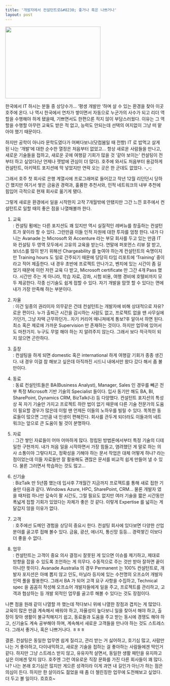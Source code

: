 ```yaml
---
title: '개발자에서 컨설턴트로&#8230; 좋거나 혹은 나쁘거나'
layout: post
---
```

[<img class="aligncenter size-medium wp-image-509" title="Consultant" src="http://w12ard.github.io/wp-content/uploads/2011/07/Consultant-300x226.jpg" alt="" width="300" height="226" />][1]

한국에서 IT 하시는 분들 중 상당수가&#8230; &#8216;평생 개발만 &#8216;하며 살 수 있는 환경을 찾아 이곳 호주에 온다. 나 역시 한국에서 연차가 쌓이면서 자동으로 누군가의 사수가 되고 리더 역할을 수행해야 하게 됐을때, 기쁘면서도 한편으론 적지 않이 부담스러웠다. 이유는 그 역할을 수행할 아무런 교육도 받은 적 없고, 능력도 안되는데 선택의 여지없이 그냥 떠 맡아야 했기 때문이다.

하지만 공학이 아니라 문학도였다가 어쩌다보니(닷컴붐일 때 전향) IT 로 밥먹고 살게 된 나는 &#8216;개발&#8217;에 대한 순수한 열정은 처음부터 없었고&#8230; 항상 새로운 사람들을 만나고, 새로운 기술들을 접하고, 새로운 곳에 여행갈 기회가 많을 것 &#8216;같아 보이는&#8217; 컨설팅이 전부터 하고 싶었다(난 언제나 잿밥에 관심이 더 많다). 호주에 와서도 처음부터 용감하게 컨설턴트, 아키텍트 포지션에 막 넣었지만 연락 오는 곳은 한 군데도 없었다. -_-;

그래서 호주 첫 회사로 은행 계열사에 프로그래머로 들어갔고 작년 12월 리던던시 당하긴 했지만 여기서 쌓은 금융권 경력과, 훌륭한 추천서와, 인적 네트워크의 내부 추천에 힘입어 극적으로 현재 회사로 옮기게 됐다.

그렇게 새로운 환경에서 일을 시작한지 고작 7개월밖에 안됐지만 그간 느낀 호주에서 컨설턴트로 일할 때의 좋은 점을 나열해볼까 한다.

1. 교육  
: 컨설팅 펌에는 다른 포지션도 꽤 있지만 역시 실질적인 레버뉴를 창출하는 컨설턴트가 꽃이라 할 수 있다. 그런만큼 이들 인적 자원에 대한 투자를 엄청 한다. 내가 다니는 Avanade 는 Microsoft 와 Accenture 라는 부모 회사를 두고 있는 만큼 IT 와 컨설팅 두 영역 모두에서 고유의 교육을 받는다. 연말에 퍼포먼스 리뷰 잘 받고, 보너스를 많이 받기 위해선 Chargeability 를 높여야 하는게 컨설턴트의 숙명이지만 Training hours 도 일로 간주되기 때문에 당당히 타임 리포트에 &#8216;Training&#8217; 중이라고 적어 제출한다. 내 경우 초반에 프로젝트 안나가고, 벤치에 있는 시간이 좀 길었기 때문에 이런 저런 교육 다 받고, Microsoft certificate 만 그간 4개 Pass 했다. 시간만 주는 게 아니라, 학습 자료, 강좌, 시험 비용, 여행 경비에 호텔비까지 모두 제공한다. 각종 신기술도 쉽게 접할 수 있다. 자기 개발을 맘껏 할 수 있다는 면에 내가 가장 만족해 하는 부분이다.

2. 자율  
: 이건 일종의 권리이자 의무같은 건데 컨설턴트는 개발자에 비해 상대적으로 자유?로운 편이다. 누가 출퇴근 시간을 감시하는 사람도 없고, 프로젝트 없을 땐 사무실에 가던가, 그냥 자택 근무하던가.. 자기 커리어 매니져에게 통보?후 알아서 하면 된다. 최소 혹은 제로에 가까운 Supervision 만 존재하는 것이다. 하지만 업무에 있어서도 마찬가지. 누구도 무얼 해야 하는 지 알려주지 않는다. 그래서 보다 적극적이 되지 않으면 곤란하다.

3. 출장  
: 컨설팅을 하게 되면 domestic 혹은 international 하게 여행갈 기회가 종종 생긴다. 내 경우 이걸 참 해보고 싶은데 아직까진 시드니 내에서만 왔다 갔다 해서 좀 불만이다.

4. 동료  
: 동료 컨설턴트들은 BA(Business Analyst), Manager, Sales 인 경우를 빼곤 전부 특정 Microsoft 기반 기술의 Specialist 들이다. 입사 동기만 해도 BA, BI, SharePoint, Dynamics CRM, BizTalk(나) 등 다양했다. 컨설턴트 포지션의 특성상 꼭 자기 기술만 가지고 프로젝트 하란 법이 없기 때문에 다른 기술 전문가의 도움이 필요할 경우가 많은데 이럴 땐 언제든 이들의 노하우를 빌릴 수 있다. 똑똑한 동료들이 많으면 그만큼 내 인생이 편해진다. 회사를 관두게 되더라도 이들과의 네트워크는 앞으로 큰 도움이 될 것이 분명하다.

5. 자료  
: 그간 쌓인 자료들이 어마 어마하게 많다. 정립된 방법론에서부터 특정 기술의 디테일한 구현까지. 내가 처음 일을 시작하면서 가장 힘들고, 염려했던 게 말로 하는 의사 소통이야 그렇다치고, 정확성을 기해야 하는 문서 작업은 대체 어떻게 하나? 라는 점이었는데 이들 자료들만 잘 활용해도 괜찮은 문서를 비교적 쉽게 만들어 낼 수 있다. 물론 그러면서 학습하는 것도 많고&#8230;

6. 신기술  
: BizTalk 만 5년쯤 했는데 입사후 7개월간 지금까지 프로젝트를 통해 새로 접한 기술만 다음과 같다. Windows Azure, HPC, SharePoint, CRM&#8230; 물론 개발자 였을 때처럼 하나만 깊숙이 팔 시간도, 그럴 필요도 없지만 여러 기술을 짧은 시간동안 폭넓게 접할 기회가 있었다는 자체가 좋은 것 같다. 이렇게 Expertise 를 넓히는 게 달갑지 않을 이유가 없다.

7. 고객  
: 호주에선 도메인 경험을 상당히 중요시 한다. 컨설팅 회사에 있다보면 다양한 산업 분야를 골고루 접해 볼수 있다. 금융, 광산, 에너지, 통신망 등등&#8230; 경력쌓긴 이보다 더 좋을 수 없다.

8. 업무  
: 컨설턴트는 고객이 중요 의사 결정시 잘못된 게 있으면 이슈를 제기하고, 제대로 방향을 잡을 수 있도록 조언하는 게 의무다. 수동적으로 주는 것만 받아 잘하면 끝이 아니란 뜻이다. Avanade Australia 의 경우 Permanent 는 100% 컨설턴트로, 개발자 포지션은 아예 뽑지 않고 인도, 마닐라 등지에 있는 수천명의 오프쇼어 개발자 인력 풀을 활용한다. 그래서 BA 가 되어 고객 요구 사항을 수집하고, Technical spec 을 꼼꼼히 작성해 오프쇼어 개발자들에게 일을 주고, 프로젝트를 관리하고, 고객과 협상하는 등 개발 외적인 업무를 골고루 해볼 수 있다는 것도 장점이다.

나쁜 점을 원래 같이 나열할 까 했는데 적다보니 위에 나열한 장점과 겹치는 게 많았다. 교육이 많은 만큼 계속해서 배워야 하고, 자율성이 높다보니 일을 찾아서 해야 하고, 출장이 잦아 생활이 불규칙해지기 쉽고, 동료들과 도움을 주고 받는 동시에 경쟁도 해야 하고, 신기술도 계속 공부해야 하며, 계속해서 새로운 고객들을 만나야 하는 것도 스트레스다. 그래서 좋거나, 혹은 나쁘거나다. ㅎㅎㅎ

결론. 컨설팅은 동일한 업무엔 쉽게 질리고, 관리 받는 거 싫어하고, 호기심 많고, 사람만나는 거 좋아하고, 다이내믹하고, 새로운 기술을 접하는 걸 좋아하는 사람들에겐 딱인거 같다. 하지만 그냥 스트레스 받지 않고, 유유자적 살면서, 동일한 생활 패턴을 유지하고 싶은 이에겐 맞지 않다. 호주엔 그런 여유로운 직장 문화를 가진 다른 회사들이 꽤 많다. 나? 나는 본래 호기심은 많지만 게으른 성격이라 이게 과연 내 길인가 아닌가 하는 점은 의심이 든다. 하지만 한 살이라도 젊었을 때 좀 더 첼린징한 업무에 도전해보고 싶었다. 더 두고 볼 일이다. 흐흐흐~

&nbsp;

 [1]: http://w12ard.github.io/wp-content/uploads/2011/07/Consultant.jpg